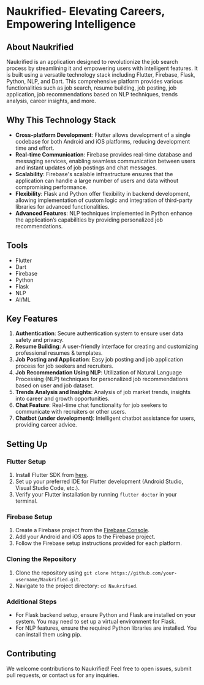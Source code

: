 # Naukrified- Elevating Careers, Empowering Intelligence

## About Naukrified

Naukrified is an application designed to revolutionize the job search process by streamlining it and empowering users with intelligent features. It is built using a versatile technology stack including Flutter, Firebase, Flask, Python, NLP, and Dart. This comprehensive platform provides various functionalities such as job search, resume building, job posting, job application, job recommendations based on NLP techniques, trends analysis, career insights, and more.

## Why This Technology Stack

- **Cross-platform Development**: Flutter allows development of a single codebase for both Android and iOS platforms, reducing development time and effort.
- **Real-time Communication**: Firebase provides real-time database and messaging services, enabling seamless communication between users and instant updates of job postings and chat messages.
- **Scalability**: Firebase's scalable infrastructure ensures that the application can handle a large number of users and data without compromising performance.
- **Flexibility**: Flask and Python offer flexibility in backend development, allowing implementation of custom logic and integration of third-party libraries for advanced functionalities.
- **Advanced Features**: NLP techniques implemented in Python enhance the application’s capabilities by providing personalized job recommendations.

## Tools

- Flutter
- Dart
- Firebase
- Python
- Flask
- NLP
- AI/ML

## Key Features

1. **Authentication**: Secure authentication system to ensure user data safety and privacy.
2. **Resume Building**: A user-friendly interface for creating and customizing professional resumes & templates.
3. **Job Posting and Application**: Easy job posting and job application process for job seekers and recruiters.
4. **Job Recommendation Using NLP**: Utilization of Natural Language Processing (NLP) techniques for personalized job recommendations based on user and job dataset.
5. **Trends Analysis and Insights**: Analysis of job market trends, insights into career and growth opportunities.
6. **Chat Feature**: Real-time chat functionality for job seekers to communicate with recruiters or other users.
7. **Chatbot (under development)**: Intelligent chatbot assistance for users, providing career advice.

## Setting Up

### Flutter Setup

1. Install Flutter SDK from [here](https://flutter.dev/docs/get-started/install).
2. Set up your preferred IDE for Flutter development (Android Studio, Visual Studio Code, etc.).
3. Verify your Flutter installation by running `flutter doctor` in your terminal.

### Firebase Setup

1. Create a Firebase project from the [Firebase Console](https://console.firebase.google.com/).
2. Add your Android and iOS apps to the Firebase project.
3. Follow the Firebase setup instructions provided for each platform.

### Cloning the Repository

1. Clone the repository using `git clone https://github.com/your-username/Naukrified.git`.
2. Navigate to the project directory: `cd Naukrified`.

### Additional Steps

- For Flask backend setup, ensure Python and Flask are installed on your system. You may need to set up a virtual environment for Flask.
- For NLP features, ensure the required Python libraries are installed. You can install them using pip.

## Contributing

We welcome contributions to Naukrified! Feel free to open issues, submit pull requests, or contact us for any inquiries.

